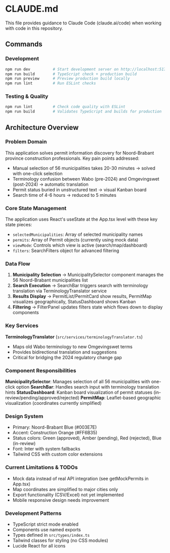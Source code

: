 # CLAUDE.md

This file provides guidance to Claude Code (claude.ai/code) when working with code in this repository.

## Commands

### Development
```bash
npm run dev          # Start development server on http://localhost:5173
npm run build        # TypeScript check + production build
npm run preview      # Preview production build locally
npm run lint         # Run ESLint checks
```

### Testing & Quality
```bash
npm run lint         # Check code quality with ESLint
npm run build        # Validates TypeScript and builds for production
```

## Architecture Overview

### Problem Domain
This application solves permit information discovery for Noord-Brabant province construction professionals. Key pain points addressed:
- Manual selection of 56 municipalities takes 20-30 minutes → solved with one-click selection
- Terminology confusion between Wabo (pre-2024) and Omgevingswet (post-2024) → automatic translation
- Permit status buried in unstructured text → visual Kanban board
- Search time of 4-6 hours → reduced to 5 minutes

### Core State Management
The application uses React's useState at the App.tsx level with these key state pieces:
- `selectedMunicipalities`: Array of selected municipality names
- `permits`: Array of Permit objects (currently using mock data)
- `viewMode`: Controls which view is active (search/map/dashboard)
- `filters`: SearchFilters object for advanced filtering

### Data Flow
1. **Municipality Selection** → MunicipalitySelector component manages the 56 Noord-Brabant municipalities list
2. **Search Execution** → SearchBar triggers search with terminology translation via TerminologyTranslator service
3. **Results Display** → PermitList/PermitCard show results, PermitMap visualizes geographically, StatusDashboard shows Kanban
4. **Filtering** → FilterPanel updates filters state which flows down to display components

### Key Services

**TerminologyTranslator** (`src/services/terminologyTranslator.ts`)
- Maps old Wabo terminology to new Omgevingswet terms
- Provides bidirectional translation and suggestions
- Critical for bridging the 2024 regulatory change gap

### Component Responsibilities

**MunicipalitySelector**: Manages selection of all 56 municipalities with one-click option
**SearchBar**: Handles search input with terminology translation hints
**StatusDashboard**: Kanban board visualization of permit statuses (in-review/pending/approved/rejected)
**PermitMap**: Leaflet-based geographic visualization (coordinates currently simplified)

### Design System
- Primary: Noord-Brabant Blue (#003E7E)
- Accent: Construction Orange (#FF6B35)
- Status colors: Green (approved), Amber (pending), Red (rejected), Blue (in-review)
- Font: Inter with system fallbacks
- Tailwind CSS with custom color extensions

### Current Limitations & TODOs
- Mock data instead of real API integration (see getMockPermits in App.tsx)
- Map coordinates are simplified to major cities only
- Export functionality (CSV/Excel) not yet implemented
- Mobile responsive design needs improvement

### Development Patterns
- TypeScript strict mode enabled
- Components use named exports
- Types defined in `src/types/index.ts`
- Tailwind classes for styling (no CSS modules)
- Lucide React for all icons